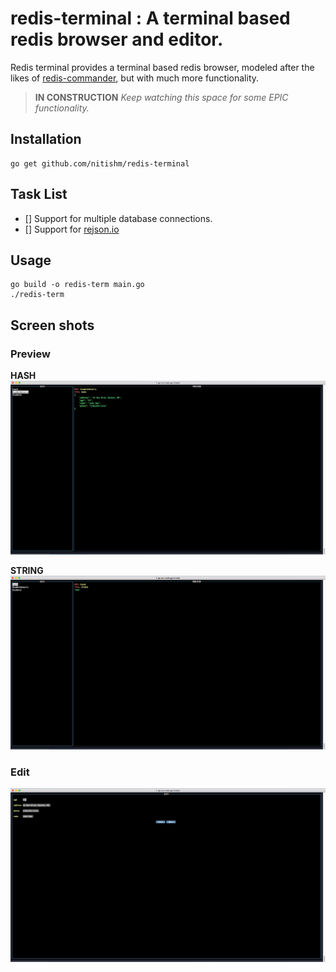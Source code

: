 # redis-terminal : A terminal based redis browser and editor.
Redis terminal provides a terminal based redis browser, modeled after the likes of [redis-commander](http://joeferner.github.io/redis-commander/), but with much more functionality.

> **IN CONSTRUCTION**
> *Keep watching this space for some EPIC functionality.*

## Installation
	go get github.com/nitishm/redis-terminal

## Task List
- [] Support for multiple database connections.
- [] Support for [rejson.io](https://oss.redislabs.com/rejson/)

## Usage
```
go build -o redis-term main.go
./redis-term
``` 
## Screen shots
### Preview
**HASH**
![alt text](https://github.com/nitishm/redis-terminal/blob/master/docs/hash.png)

**STRING**
![alt text](https://github.com/nitishm/redis-terminal/blob/master/docs/string.png)

### Edit
![alt text](https://github.com/nitishm/redis-terminal/blob/master/docs/edit.png)